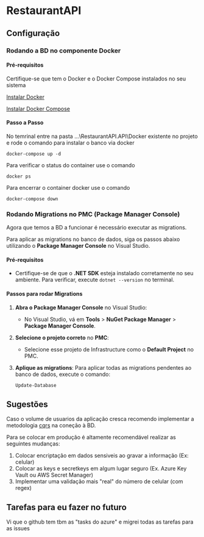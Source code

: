# RestaurantAPI

## Configuração 

### Rodando a BD no componente Docker
#### Pré-requisitos
Certifique-se que tem o Docker e o Docker Compose instalados no seu sistema 

[Instalar Docker](https://docs.docker.com/engine/install/)

[Instalar Docker Compose](https://docs.docker.com/compose/install/)

#### Passo a Passo
No temrinal entre na pasta ...\RestaurantAPI.API\Docker existente no projeto e rode o comando para instalar o banco via docker
```
docker-compose up -d
```
Para verificar o status do container use o comando
```
docker ps
```
Para encerrar o container docker use o comando
```
docker-compose down
```

### Rodando Migrations no PMC (Package Manager Console)

Agora que temos a BD a funcionar é necessário executar as migrations.

Para aplicar as migrations no banco de dados, siga os passos abaixo utilizando o **Package Manager Console** no Visual Studio.

#### Pré-requisitos

- Certifique-se de que o **.NET SDK** esteja instalado corretamente no seu ambiente. Para verificar, execute `dotnet --version` no terminal.

#### Passos para rodar Migrations

1. **Abra o Package Manager Console** no Visual Studio:
   - No Visual Studio, vá em **Tools** > **NuGet Package Manager** > **Package Manager Console**.

2. **Selecione o projeto correto** no **PMC**:
   - Selecione esse projeto de Infrastructure como o **Default Project** no PMC.

3. **Aplique as migrations**:
   Para aplicar todas as migrations pendentes ao banco de dados, execute o comando:

   ```powershell
   Update-Database

## Sugestões

Caso o volume de usuarios da aplicação cresca recomendo implementar a metodologia [cqrs](https://medium.com/@marcelomg21/cqrs-command-query-responsibility-segregation-em-uma-arquitetura-de-micro-servi%C3%A7os-71dcb687a8a9) na coneção à BD.

Para se colocar em produção é altamente recomendável realizar as seguintes mudanças:
1. Colocar encriptação em dados sensiveis ao gravar a informação (Ex: celular)
2. Colocar as keys e secretkeys em algum lugar seguro (Ex. Azure Key Vault ou AWS Secret Manager)
3. Implementar uma validação mais "real" do número de celular (com regex)

## Tarefas para eu fazer no futuro
Vi que o github tem tbm as "tasks do azure" e migrei todas as tarefas para as issues
